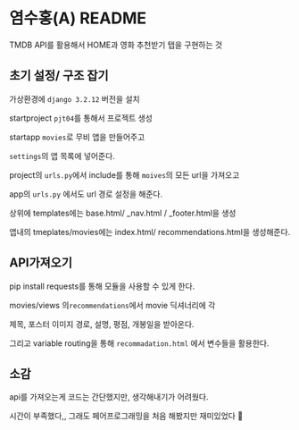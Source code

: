 # 염수홍(A) README

 TMDB API를 활용해서 HOME과 영화 추천받기 탭을 구현하는 것



## 초기 설정/ 구조 잡기

가상환경에 `django 3.2.12` 버전을 설치

startproject `pjt04`를 통해서 프로젝트 생성

startapp `movies`로 무비 앱을 만들어주고 

`settings`의 앱 목록에 넣어준다. 

project의 `urls.py`에서 include를 통해 `moives`의 모든 url을 가져오고

app의 `urls.py` 에서도 url 경로 설정을 해준다. 

상위에 templates에는 base.html/ _nav.html / _footer.html을 생성

앱내의 tmeplates/movies에는 index.html/ recommendations.html을 생성해준다.



## API가져오기

pip install requests를 통해 모듈을 사용할 수 있게 한다. 

movies/views 의`recommendations`에서 movie 딕셔너리에 각 

제목, 포스터 이미지 경로, 설명, 평점, 개봉일을 받아온다.

그리고 variable routing을 통해 `recommadation.html` 에서 변수들을 활용한다. 



## 소감

api를 가져오는게 코드는 간단했지만, 생각해내기가 어려웠다.

시간이 부족했다,, 그래도 페어프로그래밍을 처음 해봤지만 재미있었다 🙌



